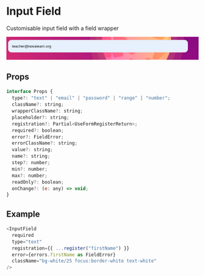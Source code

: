 # Input Field

Customisable input field with a field wrapper

![](./readmeIMG/2023-02-17-15-25-48.png)

## Props

```js
interface Props {
  type?: "text" | "email" | "password" | "range" | "number";
  className?: string;
  wrapperClassName?: string;
  placeholder?: string;
  registration?: Partial<UseFormRegisterReturn>;
  required?: boolean;
  error?: FieldError;
  errorClassName?: string;
  value?: string;
  name?: string;
  step?: number;
  min?: number;
  max?: number;
  readOnly?: boolean;
  onChange?: (e: any) => void;
}
```

## Example

```js
<InputField
  required
  type="text"
  registration={{ ...register("firstName") }}
  error={errors.firstName as FieldError}
  className="bg-white/25 focus:border-white text-white"
/>
```
